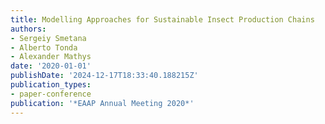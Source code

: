 ```yaml
---
title: Modelling Approaches for Sustainable Insect Production Chains
authors:
- Sergeiy Smetana
- Alberto Tonda
- Alexander Mathys
date: '2020-01-01'
publishDate: '2024-12-17T18:33:40.188215Z'
publication_types:
- paper-conference
publication: '*EAAP Annual Meeting 2020*'
---
```

